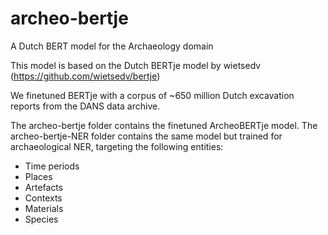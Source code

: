 # archeo-bertje
A Dutch BERT model for the Archaeology domain

This model is based on the Dutch BERTje model by wietsedv (https://github.com/wietsedv/bertje)

We finetuned BERTje with a corpus of ~650 million Dutch excavation reports from the DANS data archive.

The archeo-bertje folder contains the finetuned ArcheoBERTje model. The archeo-bertje-NER folder contains the same model but trained for archaeological NER, targeting the following entities:

- Time periods
- Places
- Artefacts
- Contexts
- Materials
- Species

